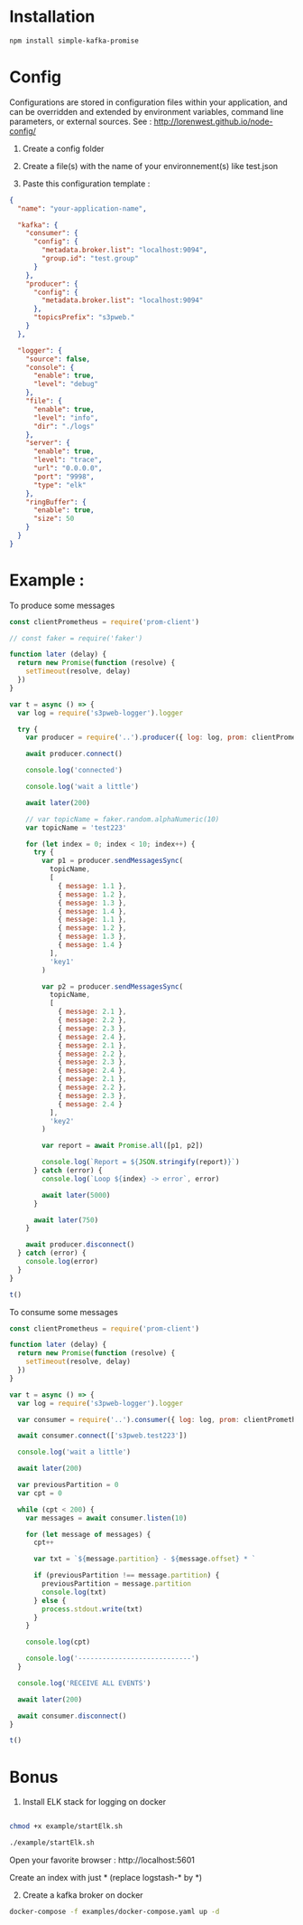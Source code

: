 # Installation

```bash
npm install simple-kafka-promise
```

# Config

Configurations are stored in configuration files within your application, and can be overridden and extended by environment variables, command line parameters, or external sources. See : http://lorenwest.github.io/node-config/

1. Create a config folder

2. Create a file(s) with the name of your environnement(s) like test.json

3. Paste this configuration template :

```json
{
  "name": "your-application-name",

  "kafka": {
    "consumer": {
      "config": {
        "metadata.broker.list": "localhost:9094",
        "group.id": "test.group"
      }
    },
    "producer": {
      "config": {
        "metadata.broker.list": "localhost:9094"
      },
      "topicsPrefix": "s3pweb."
    }
  },

  "logger": {
    "source": false,
    "console": {
      "enable": true,
      "level": "debug"
    },
    "file": {
      "enable": true,
      "level": "info",
      "dir": "./logs"
    },
    "server": {
      "enable": true,
      "level": "trace",
      "url": "0.0.0.0",
      "port": "9998",
      "type": "elk"
    },
    "ringBuffer": {
      "enable": true,
      "size": 50
    }
  }
}
```

# Example :

To produce some messages

```js
const clientPrometheus = require('prom-client')

// const faker = require('faker')

function later (delay) {
  return new Promise(function (resolve) {
    setTimeout(resolve, delay)
  })
}

var t = async () => {
  var log = require('s3pweb-logger').logger

  try {
    var producer = require('..').producer({ log: log, prom: clientPrometheus })

    await producer.connect()

    console.log('connected')

    console.log('wait a little')

    await later(200)

    // var topicName = faker.random.alphaNumeric(10)
    var topicName = 'test223'

    for (let index = 0; index < 10; index++) {
      try {
        var p1 = producer.sendMessagesSync(
          topicName,
          [
            { message: 1.1 },
            { message: 1.2 },
            { message: 1.3 },
            { message: 1.4 },
            { message: 1.1 },
            { message: 1.2 },
            { message: 1.3 },
            { message: 1.4 }
          ],
          'key1'
        )

        var p2 = producer.sendMessagesSync(
          topicName,
          [
            { message: 2.1 },
            { message: 2.2 },
            { message: 2.3 },
            { message: 2.4 },
            { message: 2.1 },
            { message: 2.2 },
            { message: 2.3 },
            { message: 2.4 },
            { message: 2.1 },
            { message: 2.2 },
            { message: 2.3 },
            { message: 2.4 }
          ],
          'key2'
        )

        var report = await Promise.all([p1, p2])

        console.log(`Report = ${JSON.stringify(report)}`)
      } catch (error) {
        console.log(`Loop ${index} -> error`, error)

        await later(5000)
      }

      await later(750)
    }

    await producer.disconnect()
  } catch (error) {
    console.log(error)
  }
}

t()

```

To consume some messages

```js
const clientPrometheus = require('prom-client')

function later (delay) {
  return new Promise(function (resolve) {
    setTimeout(resolve, delay)
  })
}

var t = async () => {
  var log = require('s3pweb-logger').logger

  var consumer = require('..').consumer({ log: log, prom: clientPrometheus })

  await consumer.connect(['s3pweb.test223'])

  console.log('wait a little')

  await later(200)

  var previousPartition = 0
  var cpt = 0

  while (cpt < 200) {
    var messages = await consumer.listen(10)

    for (let message of messages) {
      cpt++

      var txt = `${message.partition} - ${message.offset} * `

      if (previousPartition !== message.partition) {
        previousPartition = message.partition
        console.log(txt)
      } else {
        process.stdout.write(txt)
      }
    }

    console.log(cpt)

    console.log('----------------------------')
  }

  console.log('RECEIVE ALL EVENTS')

  await later(200)

  await consumer.disconnect()
}

t()

```


# Bonus

1. Install ELK stack for logging on docker

```bash

chmod +x example/startElk.sh 

./example/startElk.sh

```

Open your favorite browser : http://localhost:5601

Create an index with just * (replace logstash-* by *)

2. Create a kafka broker on docker

```bash
docker-compose -f examples/docker-compose.yaml up -d
```